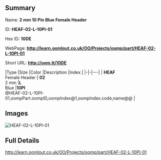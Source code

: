 

## Summary
 
Name: __2 mm 10 Pin Blue Female Header__

ID: __HEAF-02-L-10PI-01__

Hex ID: __10DE__

WebPage: __http://learn.oomlout.co.uk/OO/Projects/oomp/part/HEAF-02-L-10PI-01__

Short URL: __http://oom.lt/10DE__


|Type   |Size   |Color   |Description   |Index   |
|-|-|---|
| __HEAF__ <br>Female Header  | __02__<br>2 mm   |__L__<br>Blue    |__10PI__<br>@HEAF-02-L-10PI-01,oompPart.oompID,oompIndex@1,oompIndex.code,name@@ |


## Images
![HEAF-02-L-10PI-01](http://oomlout.com/oomp-gen/parts/HEAF-02-L-10PI-01/HEAF-02-L-10PI-01_420.jpg)

## Full Details

 http://learn.oomlout.co.uk/OO/Projects/oomp/part/HEAF-02-L-10PI-01

